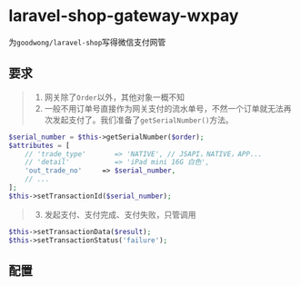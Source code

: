 # laravel-shop-gateway-wxpay

为`goodwong/laravel-shop`写得微信支付网管

## 要求
> 1. 网关除了`Order`以外，其他对象一概不知
> 2. 一般不用订单号直接作为网关支付的流水单号，不然一个订单就无法再次发起支付了。我们准备了`getSerialNumber()`方法。
```php
$serial_number = $this->getSerialNumber($order);
$attributes = [
    // 'trade_type'       => 'NATIVE', // JSAPI，NATIVE，APP...
    // 'detail'           => 'iPad mini 16G 白色',
    'out_trade_no'     => $serial_number,
    // ...
];
$this->setTransactionId($serial_number);
```
> 3. 发起支付、支付完成、支付失败，只管调用 
```php
$this->setTransactionData($result);
$this->setTransactionStatus('failure');
```

## 配置
```
```